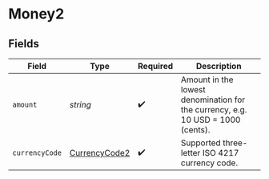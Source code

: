 # Money2


## Fields

| Field                                                                           | Type                                                                            | Required                                                                        | Description                                                                     |
| ------------------------------------------------------------------------------- | ------------------------------------------------------------------------------- | ------------------------------------------------------------------------------- | ------------------------------------------------------------------------------- |
| `amount`                                                                        | *string*                                                                        | :heavy_check_mark:                                                              | Amount in the lowest denomination for the currency, e.g. 10 USD = 1000 (cents). |
| `currencyCode`                                                                  | [CurrencyCode2](../../models/shared/currencycode2.md)                           | :heavy_check_mark:                                                              | Supported three-letter ISO 4217 currency code.                                  |